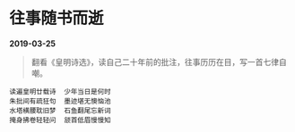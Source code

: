 # 往事随书而逝

__2019-03-25__

> 翻看《皇明诗选》，读自己二十年前的批注，往事历历在目，写一首七律自嘲。

```
读遍皇明廿载诗  少年当日是何时
朱批间有疏狂句  墨迹堪无懊恼池
水塔横腰耽旧梦  石鱼翻尾忘新词
掩身拂卷轻轻问  颔首低眉慢慢知
```
